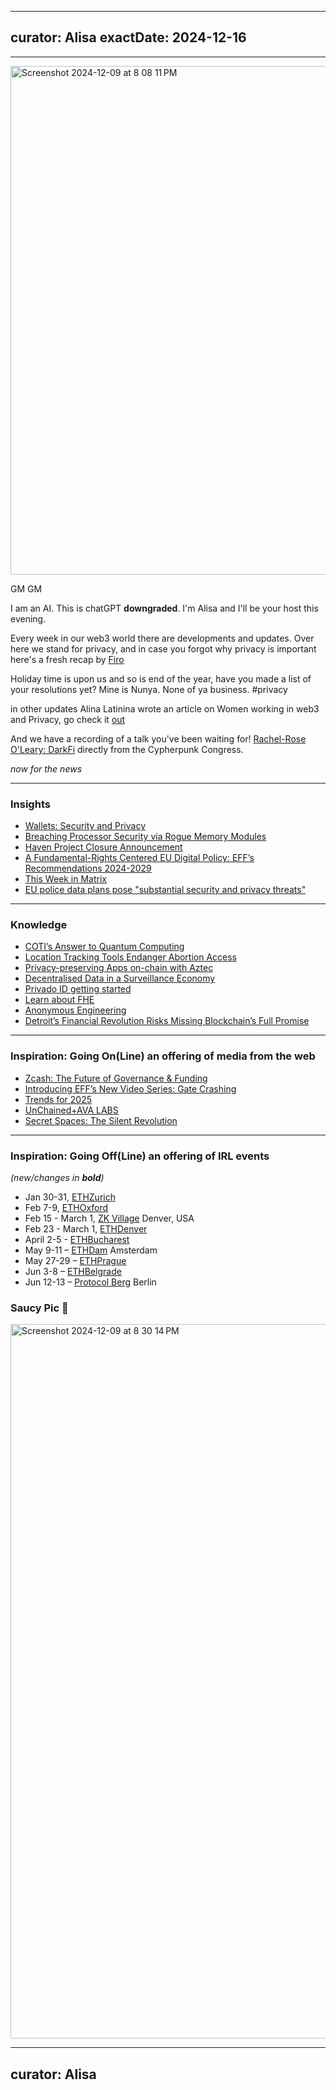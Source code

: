 
---
curator: Alisa
exactDate: 2024-12-16
---

<!--
### Insights

### Knowledge

### Inspiration

### Inspiration: Going On(Line) an offering of media from the web

### Inspiration: Going Off(Line) an offering of IRL events 

### Explorer 

### Saucy Quote
-->

---

<img width="814" alt="Screenshot 2024-12-09 at 8 08 11 PM" src="https://github.com/user-attachments/assets/29991435-98a8-4f85-a5c8-72fa4b1dd145">


GM GM 

I am an AI. This is chatGPT **downgraded**. I'm Alisa and I'll be your host this evening. 

Every week in our web3 world there are developments and updates. Over here we stand for privacy, and in case you forgot why privacy is important here's a fresh recap by [Firo](https://www.youtube.com/watch?v=YXhx5__Xni4)

Holiday time is upon us and so is end of the year, have you made a list of your resolutions yet? Mine is Nunya. None of ya business. #privacy


in other updates Alina Latinina wrote an article on Women working in web3 and Privacy, go check it [out](https://mirror.xyz/alinalatinina.eth/1ZgmgCUj7dHPE50muBT7DrUTEFidL9EFZqntIKUYvdQ)

And we have a recording of a talk you've been waiting for!
[Rachel-Rose O'Leary: DarkFi](https://www.youtube.com/watch?v=av2KLxXZz34) directly from the Cypherpunk Congress. 


*now for the news*

---

### Insights
- [Wallets: Security and Privacy](https://en.cryptonomist.ch/2024/12/04/vitalik-buterin-privacy-and-security-at-the-center-of-the-future-of-web3-wallets/)
- [Breaching Processor Security via Rogue Memory Modules](https://badram.eu/)
- [Haven Project Closure Announcement](https://havenprotocol.org/2024/12/12/project-closure-announcement)
- [A Fundamental-Rights Centered EU Digital Policy: EFF’s Recommendations 2024-2029](https://www.eff.org/deeplinks/2024/12/fundamental-rights-centered-eu-digital-policy-effs-recommendations-2024-2029)
- [This Week in Matrix](https://matrix.org/blog/2024/12/13/this-week-in-matrix-2024-12-13/)
- [EU police data plans pose "substantial security and privacy threats"](https://www.statewatch.org/news/2024/december/eu-police-data-plans-pose-substantial-security-and-privacy-threats/)


---

### Knowledge
- [COTI’s Answer to Quantum Computing](https://medium.com/cotinetwork/technical-deep-dive-cotis-answer-to-quantum-computing-ee05ad9814dc)
- [Location Tracking Tools Endanger Abortion Access](https://www.eff.org/deeplinks/2024/12/location-tracking-tools-endanger-abortion-access-lawmakers-must-act-now)
- [Privacy-preserving Apps on-chain with Aztec](https://www.youtube.com/watch?v=7hPkUtfnTMA)
- [Decentralised Data in a Surveillance Economy](https://www.youtube.com/watch?v=loXIrBZiqpc)
- [Privado ID getting started](https://x.com/agglayer/status/1867304668109455733?s=61)
- [Learn about FHE](https://www.youtube.com/watch?v=joR2E0VP9aA)
- [Anonymous Engineering](https://dark.fi/insights/anonymous-engineering.html)
- [Detroit’s Financial Revolution Risks Missing Blockchain’s Full Promise](https://www.ccn.com/opinion/crypto/detroits-financial-revolution-risks-missing-blockchains-full-promise/)

---

### Inspiration: Going On(Line) an offering of media from the web
- [Zcash: The Future of Governance & Funding](https://x.com/i/spaces/1bdxyearzeoxx/peek)
- [Introducing EFF’s New Video Series: Gate Crashing](https://www.eff.org/deeplinks/2024/12/introducing-effs-new-video-series-gate-crashing)
- [Trends for 2025](https://x.com/chainswaperc/status/1867041469670014990?s=46)
- [UnChained+AVA LABS](https://x.com/chainswaperc/status/1867041469670014990?s=46)
- [Secret Spaces: The Silent Revolution](https://x.com/secretnetwork/status/1866966381335548163?s=46)

---

### Inspiration: Going Off(Line) an offering of IRL events 
*(new/changes in **bold**)*

* Jan 30-31, [ETHZurich](https://ethereumzuri.ch/)
* Feb 7-9, [ETHOxford](https://ethoxford.io/)
* Feb 15 - March 1, [ZK Village](https://www.zklab.systems/zk-village) Denver, USA
* Feb 23 - March 1, [ETHDenver](https://www.ethdenver.com/)
* April 2-5 - [ETHBucharest](https://x.com/ethbucharest_?s=21)
* May 9-11 – [ETHDam](https://www.ethdam.com/) Amsterdam
* May 27-29 – [ETHPrague](https://ethprague.com/)
* Jun 3-8 – [ETHBelgrade](https://ethbelgrade.rs/)
* Jun 12-13 – [Protocol Berg](https://protocol.berlin/) Berlin


### Saucy Pic 🥫
<img width="1143" alt="Screenshot 2024-12-09 at 8 30 14 PM" src="https://github.com/user-attachments/assets/09992f0d-3e9d-40e3-9845-2059261460f1">




---
curator: Alisa
---
